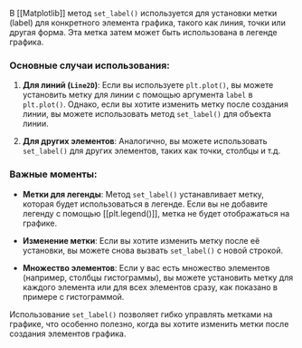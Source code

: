В [[Matplotlib]] метод `set_label()` используется для установки метки (label) для конкретного элемента графика, такого как линия, точки или другая форма. Эта метка затем может быть использована в легенде графика.
		
### Основные случаи использования:

1. **Для линий (`Line2D`)**: Если вы используете `plt.plot()`, вы можете установить метку для линии с помощью аргумента `label` в `plt.plot()`. Однако, если вы хотите изменить метку после создания линии, вы можете использовать метод `set_label()` для объекта линии.
    
2. **Для других элементов**: Аналогично, вы можете использовать `set_label()` для других элементов, таких как точки, столбцы и т.д.

### Важные моменты:

- **Метки для легенды**: Метод `set_label()` устанавливает метку, которая будет использоваться в легенде. Если вы не добавите легенду с помощью [[plt.legend()]], метка не будет отображаться на графике.
    
- **Изменение метки**: Если вы хотите изменить метку после её установки, вы можете снова вызвать `set_label()` с новой строкой.
    
- **Множество элементов**: Если у вас есть множество элементов (например, столбцы гистограммы), вы можете установить метку для каждого элемента или для всех элементов сразу, как показано в примере с гистограммой.
    

Использование `set_label()` позволяет гибко управлять метками на графике, что особенно полезно, когда вы хотите изменить метки после создания элементов графика.